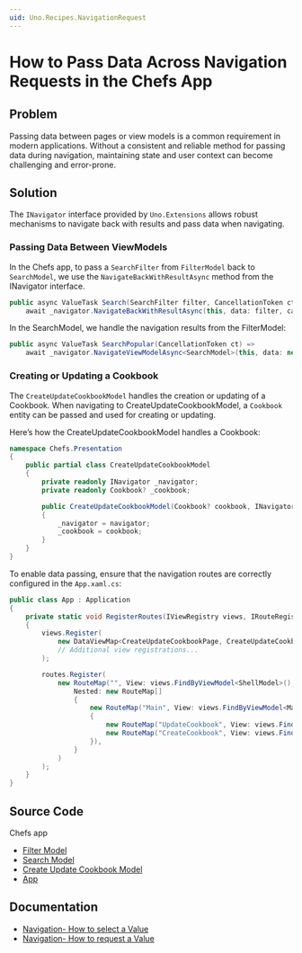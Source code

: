```yaml
---
uid: Uno.Recipes.NavigationRequest
---
```


# How to Pass Data Across Navigation Requests in the Chefs App

## Problem
Passing data between pages or view models is a common requirement in modern applications. Without a consistent and reliable method for passing data during navigation, maintaining state and user context can become challenging and error-prone.

## Solution
The `INavigator` interface provided by `Uno.Extensions` allows robust mechanisms to navigate back with results and pass data when navigating.

### Passing Data Between ViewModels

In the Chefs app, to pass a `SearchFilter` from `FilterModel` back to `SearchModel`, we use the `NavigateBackWithResultAsync` method from the INavigator interface.

```csharp
public async ValueTask Search(SearchFilter filter, CancellationToken ct) =>
    await _navigator.NavigateBackWithResultAsync(this, data: filter, cancellation: ct);
```
In the SearchModel, we handle the navigation results from the FilterModel:
```csharp
public async ValueTask SearchPopular(CancellationToken ct) =>
    await _navigator.NavigateViewModelAsync<SearchModel>(this, data: new SearchFilter(OrganizeCategory.Popular, null, null, null, null));
```

### Creating or Updating a Cookbook
The `CreateUpdateCookbookModel` handles the creation or updating of a Cookbook. When navigating to CreateUpdateCookbookModel, a `Cookbook` entity can be passed and used for creating or updating.

Here’s how the CreateUpdateCookbookModel handles a Cookbook:
```csharp
namespace Chefs.Presentation
{
    public partial class CreateUpdateCookbookModel
    {
        private readonly INavigator _navigator;
        private readonly Cookbook? _cookbook;

        public CreateUpdateCookbookModel(Cookbook? cookbook, INavigator navigator)
        {
            _navigator = navigator;
            _cookbook = cookbook;
        }
    }
}
```

To enable data passing, ensure that the navigation routes are correctly configured in the `App.xaml.cs`:

```csharp
public class App : Application
{
    private static void RegisterRoutes(IViewRegistry views, IRouteRegistry routes)
    {
        views.Register(
            new DataViewMap<CreateUpdateCookbookPage, CreateUpdateCookbookModel, Cookbook>(),
            // Additional view registrations...
        );

        routes.Register(
            new RouteMap("", View: views.FindByViewModel<ShellModel>(),
                Nested: new RouteMap[]
                {
                    new RouteMap("Main", View: views.FindByViewModel<MainModel>(), Nested: new RouteMap[]
                    {
                        new RouteMap("UpdateCookbook", View: views.FindByViewModel<CreateUpdateCookbookModel>(), DependsOn: "FavoriteRecipes"),
                        new RouteMap("CreateCookbook", View: views.FindByViewModel<CreateUpdateCookbookModel>(), DependsOn: "FavoriteRecipes"),
                    }),
                }
            )
        );
    }
}
```

## Source Code

Chefs app

- [Filter Model](https://github.com/unoplatform/uno.chefs/blob/92105f64923058b9ace3897bbea17cdb3b354fe9/src/Chefs/Presentation/FilterModel.cs#L26)
- [Search Model](https://github.com/unoplatform/uno.chefs/blob/92105f64923058b9ace3897bbea17cdb3b354fe9/src/Chefs/Presentation/SearchModel.cs#L82)
- [Create Update Cookbook Model](https://github.com/unoplatform/uno.chefs/blob/92105f64923058b9ace3897bbea17cdb3b354fe9/src/Chefs/Presentation/CreateUpdateCookbookModel.cs#L11)
- [App](https://github.com/unoplatform/uno.chefs/blob/92105f64923058b9ace3897bbea17cdb3b354fe9/src/Chefs/App.cs#L100)

## Documentation

- [Navigation- How to select a Value](xref:Uno.Extensions.Navigation.HowToSelectValue)
- [Navigation- How to request a Value](xref:Uno.Extensions.Navigation.HowToSelectValue)